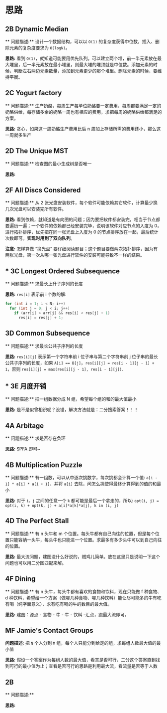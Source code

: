 # 思路

## 2B Dynamic Median

** 问题描述:** 设计一个数据结构，可以以 `O(1)` 的复杂度获得中位数，插入、删除元素的复杂度要求为 `O(logN)`。

**思路:** 看到 `O(1)`，就知道可能要用优先队列。可以建立两个堆，前一半元素放在最大堆里，后一半元素放在最小堆里，则最大堆的堆顶就是中位数。添加元素的时候，判断左右两边元素数量，添加到元素更少的那个堆里。删除元素的时候，要维持平衡。

## 2C Yogurt factory

** 问题描述:** 生产奶酪，每周生产每单位奶酪要一定费用，每周都要满足一定的奶酪供给，每存储多余的奶酪一周也有相应的费用，求把每周的奶酪供给都满足的方案。

**思路:** 贪心，如果这一周奶酪生产费用比后 n 周加上存储所需的费用还小，那么这一周就多生产

## 2D The Unique MST

** 问题描述:** 检查图的最小生成树是否唯一

**思路:** 

## 2F All Discs Considered

** 问题描述:** 从 2 张光盘安装软件，每个软件可能依赖其它软件，计算最少换几次光盘可以安装完所有软件。

**思路:** 看到依赖，就知道是有向图的问题；因为要把软件都安装完，相当于节点都要遍历一遍；一个软件的依赖都已经安装完毕，说明该软件对应节点的入度为 0，进行拓扑排序，优先把在同一张光盘上入度为 0 的节点排序放在一起，最后统计次数即可。**实现时用到了双向队列**。

**注意:** 怎样算做 “换光盘” 要仔细阅读题目；这个题目要做两次拓扑排序，因为有两张光盘，第一次从哪一张光盘进行软件的安装可能导致不一样的结果。

## * 3C Longest Ordered Subsequence

** 问题描述:** 求最长上升子序列的长度

**思路:** `res[i]` 表示前 i 个数的解:
``` C++
for (int i = 1; i < N; i++)
  for (int j = 0; j < i; j++)
    if (arr[i] > arr[j] && res[i] < res[j] + 1)
      res[i] = res[j] + 1;
```

## 3D Common Subsequence

** 问题描述:** 求最长公共子序列的长度

**思路:** `res[i][j]` 表示第一个字符串前 i 位子串与第二个字符串前 j 位子串的最长公共子序列的长度，如果 `A[i] == B[j]`，`res[i][j] = res[i - 1][j - 1] + 1`，否则 `res[i][j] = max(res[i][j - 1], res[i - 1][j])`.

## * 3E 月度开销

** 问题描述:** 把一组数据分成 N 组，希望每个组的和的最大值最小

**思路:**  是不是似曾相识呢？没错，解决方法就是：二分搜索答案！！！

## 4A Arbitage

** 问题描述:** 求是否存在负环

**思路:** SPFA 即可~

## 4B Multiplication Puzzle

** 问题描述:** 有一组数，可以从中逐次挑数字，每次挑都会计算一个值: `a[i - 1] * a[i] * a[i + 1]`，并将 `a[i]` 去除，问怎么挑使得最终计算得到的值的和最小

**思路:** 对于 `i，j` 之间的任意一个 `k` 都可能是最后一个拿走的，所以: `opt(i, j) = opt(i, k) + opt(k, j) + a[i]*a[k]*a[j], k in (i, j)`

## 4D The Perfect Stall

** 问题描述:** 有 n 头牛和 m 个位置。每头牛都有自己向往的位置，但是每个位置只能容纳一头牛，每头牛也只能进一个位置。求最多有多少头牛可以到自己向往的位置。

**思路:** 最大流问题，建图没什么好说的，贼鸡儿简单。放在这里只是说明一下这个问题也可以用二分图匹配来解。

## 4F Dining

** 问题描述:** 有 n 头牛，每头牛都有喜欢的食物和饮料，现在只能做 f 种食物、d 种饮料，希望给一个方案（做哪几种食物、哪几种饮料）能让尽可能多的牛有吃有喝（纯字面意义），求有吃有喝的牛的数目的最大值。

**思路:** 建图：源点 - 食物 - 牛 - 牛 - 饮料 -汇点，跑最大流即可。

## MF Jamie's Contact Groups

**问题描述:** 把 `N` 个人分到 `M` 组，每个人只能分到给定的组，求每组人数最大值的最小值

**思路:** 假设一个答案作为每组人数的最大值，看其是否可行，二分这个答案直到找到可行的最小值为止；查看是否可行的思路是利用最大流，看流量是否等于人数

## 2B

** 问题描述:**

**思路:**